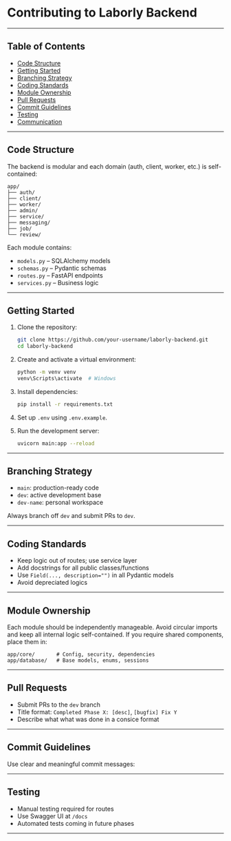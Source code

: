 # Contributing to Laborly Backend
---

## Table of Contents

- [Code Structure](#code-structure)
- [Getting Started](#getting-started)
- [Branching Strategy](#branching-strategy)
- [Coding Standards](#coding-standards)
- [Module Ownership](#module-ownership)
- [Pull Requests](#pull-requests)
- [Commit Guidelines](#commit-guidelines)
- [Testing](#testing)
- [Communication](#communication)

---

## Code Structure

The backend is modular and each domain (auth, client, worker, etc.) is self-contained:

```
app/
├── auth/
├── client/
├── worker/
├── admin/
├── service/
├── messaging/
├── job/
└── review/
```

Each module contains:

- `models.py` – SQLAlchemy models
- `schemas.py` – Pydantic schemas
- `routes.py` – FastAPI endpoints
- `services.py` – Business logic

---

## Getting Started

1. Clone the repository:
   ```bash
   git clone https://github.com/your-username/laborly-backend.git
   cd laborly-backend
   ```

2. Create and activate a virtual environment:
   ```bash
   python -m venv venv
   venv\Scripts\activate  # Windows
   ```

3. Install dependencies:
   ```bash
   pip install -r requirements.txt
   ```

4. Set up `.env` using `.env.example`.

5. Run the development server:
   ```bash
   uvicorn main:app --reload
   ```

---

## Branching Strategy

- `main`: production-ready code
- `dev`: active development base
- `dev-name`: personal workspace

Always branch off `dev` and submit PRs to `dev`.

---

## Coding Standards

- Keep logic out of routes; use service layer
- Add docstrings for all public classes/functions
- Use `Field(..., description="")` in all Pydantic models
- Avoid depreciated logics

---

## Module Ownership

Each module should be independently manageable. Avoid circular imports and keep all internal logic self-contained. If you require shared components, place them in:

```
app/core/       # Config, security, dependencies
app/database/   # Base models, enums, sessions
```

---

## Pull Requests

- Submit PRs to the `dev` branch
- Title format: `Completed Phase X: [desc]`, `[bugfix] Fix Y`
- Describe what what was done in a consice format

---

## Commit Guidelines

Use clear and meaningful commit messages:

---

## Testing

- Manual testing required for routes
- Use Swagger UI at `/docs`
- Automated tests coming in future phases

---